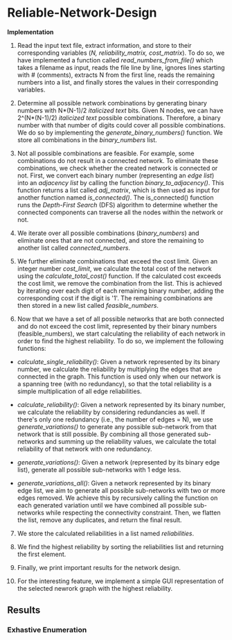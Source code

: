 # Reliable-Network-Design

**Implementation**

1.   Read the input text file, extract information, and store to their corresponding variables (*N, reliability_matrix, cost_matrix*). To do so, we have implemented a function called *read_numbers_from_file()* which takes a filename as input, reads the file line by line, ignores lines starting with # (comments), extracts N from the first line, reads the remaining numbers into a list, and finally stores the values in their corresponding variables.

2.   Determine all possible network combinations by generating binary numbers with N*(N-1)/2 *italicized text* bits. Given N nodes, we can have 2^(N*(N-1)/2) *italicized text* possible combinations. Therefore, a binary number with that number of digits could cover all possible combinations. We do so by implementing the *generate_binary_numbers()* function. We store all combinations in the *binary_numbers* list.

3. Not all possible combinations are feasible. For example, some combinations do not result in a connected network. To eliminate these combinations, we check whether the created network is connected or not. First, we convert each binary number (representing an *edge list*) into an *adjacency list* by calling the function *binary_to_adjacency()*. This function returns a list called *adj_matrix*, which is then used as input for another function named *is_connected()*. The is_connected() function runs the *Depth-First Search* (DFS) algorithm to determine whether the connected components can traverse all the nodes within the network or not.

4. We iterate over all possible combinations (*binary_numbers*) and eliminate ones that are not connected, and store the remaining to another list called *connected_numbers*.

5. We further eliminate combinations that exceed the cost limit. Given an integer number *cost_limit*, we calculate the total cost of the network using the *calculate_total_cost()* function. If the calculated cost exceeds the cost limit, we remove the combination from the list. This is achieved by iterating over each digit of each remaining binary number, adding the corresponding cost if the digit is '1'. The remaining combinations are then stored in a new list called *feasible_numbers*.

6. Now that we have a set of all possible networks that are both connected and do not exceed the cost limit, represented by their binary numbers (feasible_numbers), we start calculating the reliability of each network in order to find the highest reliability. To do so, we implement the following functions:

*   *calculate_single_reliability()*: Given a network represented by its binary number, we calculate the reliability by multiplying the edges that are connected in the graph. This function is used only when our network is a spanning tree (with no redundancy), so that the total reliability is a simple multiplication of all edge reliabilities.

*   *calculate_reliability()*: Given a network represented by its binary number, we calculate the reliability by considering redundancies as well. If there's only one redundancy (i.e., the number of edges = N), we use *generate_variations()* to generate any possible sub-network from that network that is still possible. By combining all those generated sub-networks and summing up the reliability values, we calculate the total reliability of that network with one redundancy.

*   *generate_variations()*: Given a network (represented by its binary edge list), generate all possible sub-networks with 1 edge less.

*   *generate_variations_all()*: Given a network represented by its binary edge list, we aim to generate all possible sub-networks with two or more edges removed. We achieve this by recursively calling the function on each generated variation until we have combined all possible sub-networks while respecting the connectivity constraint. Then, we flatten the list, remove any duplicates, and return the final result.

7. We store the calculated reliabilities in a list named *reliabilities*.

8. We find the highest reliability by sorting the reliabilities list and returning the first element.

9. Finally, we print important results for the network design.

10. For the interesting feature, we implement a simple GUI representation of the selected newrork graph with the highest reliability.

## Results

### Exhastive Enumeration
